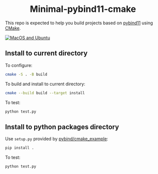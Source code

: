 <h1 align="center">Minimal-pybind11-cmake</h1>

This repo is expected to help you build projects based on [pybind11](https://github.com/pybind/pybind11) using [CMake](https://cmake.org/).

[![MacOS and Ubuntu](https://github.com/zheng95z/minimal-pybind11-cmake/workflows/mac-linux.yml/badge.svg)](https://github.com/zheng95z/minimal-pybind11-cmake/actions)

## Install to current directory

To configure:

```bash
cmake -S . -B build
```

To build and install to current directory:

```bash
cmake --build build --target install
```

To test:

```bash
python test.py
```

## Install to python packages directory

Use `setup.py` provided by [pybind/cmake_example](https://github.com/pybind/cmake_example):

```bash
pip install .
```

To test:

```bash
python test.py
```
